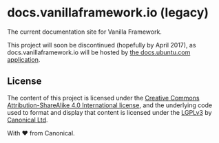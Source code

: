 # docs.vanillaframework.io (legacy)

The current documentation site for Vanilla Framework.

This project will soon be discontinued (hopefully by April 2017), as docs.vanillaframework.io will be hosted by [the docs.ubuntu.com application](https://github.com/ubuntudesign/docs.ubuntu.com).





License
---

The content of this project is licensed under the [Creative Commons Attribution-ShareAlike 4.0 International license](https://creativecommons.org/licenses/by-sa/4.0/), and the underlying code used to format and display that content is licensed under the [LGPLv3](http://opensource.org/licenses/lgpl-3.0.html) by [Canonical Ltd](http://www.canonical.com/).

With ♥ from Canonical.
